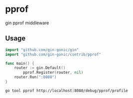 # pprof

gin pprof middleware

## Usage

```go
import "github.com/gin-gonic/gin"
import "github.com/gin-gonic/contrib/pprof"

func main() {
    router := gin.Default()
		pprof.Register(router, nil)
    router.Run(":8080")
}
```

```bash
go tool pprof http://localhost:8080/debug/pprof/profile
```
